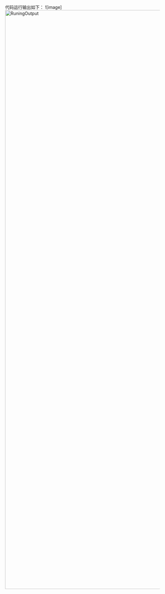 代码运行输出如下：
![image]<img width="1879" alt="RuningOutput" src="https://github.com/lijingfz/LangChainBedrcokClaude3/assets/23396525/f988093f-215f-4291-b5fb-e027de8e001f">
